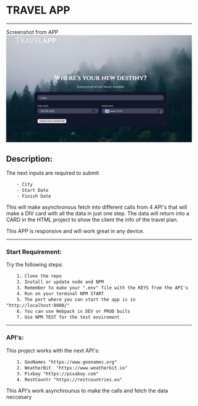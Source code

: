 # TRAVEL APP 
***
Screenshot from APP
<img src = "./src/client/assets/images/img-demo.png"/>

## Description: 
The next inputs are required to submit
```
    - City
    - Start Date
    - Finish Date
```
This will make asynchronous fetch into different calls from 4 API's that will make a DIV card with all the data in just one step.
The data will return into a CARD in the HTML project to show the client the info of the travel plan.

This APP is responsive and will work great in any device.
***
### Start Requirement: 
Try the following steps:
```
    1. Clone the repo
    2. Install or update node and NPM
    3. Remember to make your ".env" file with the KEYS from the API's
    4. Run on your terminal NPM START
    5. The port where you can start the app is in "http://localhost:8000/"
    6. You can use Webpack in DEV or PROD buils
    7. Use NPM TEST for the test enviroment
```
***
### API's:
This project works with the next API's:
```
    1. GeoNames "https://www.geonames.org"
    2. WeatherBit  "https://www.weatherbit.io"
    3. Pixbay "https://pixabay.com"
    4. RestCountr "https://restcountries.eu"
```
This API's work asynchrounus to make the calls and fetch the data neccesary

